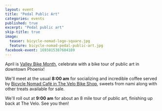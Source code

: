 ```yaml
---
layout: event
title: "Pedal Public Art"
categories: events
published: true
excerpt: "Pedal public art"
skip-title: true
image:
  teaser: bicycle-nomad-logo-square.jpg
  feature: bicycle-nomad-pedal-public-art.jpg
facebook-event: 1693815387604189
---
```


April is [Valley Bike Month](http://www.valleymetro.org/campaigns_contests/valley_bike_month), celebrate with a bike tour of public art in downtown Phoenix!

We'll meet at the usual **8:00 am** for socializing and incredible coffee served by [Bicycle Nomad Café in The Velo Bike Shop](http://www.thevelo.com/cafe.html), sweets from nami along with other treats available for sale.

We'll roll out at **9:00 am** for about an 8 mile tour of public art, finishing up back at The Velo. See you then!
